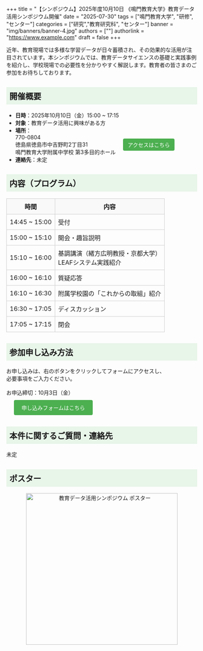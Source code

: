 +++
title = "【シンポジウム】2025年度10月10日 《鳴門教育大学》教育データ活用シンポジウム開催"
date = "2025-07-30"
tags = ["鳴門教育大学", "研修", "センター"]
categories = ["研究","教育研究科", "センター"]
banner = "img/banners/banner-4.jpg"
authors = [""]
authorlink = "https://www.example.com"
draft = false
+++

近年、教育現場では多様な学習データが日々蓄積され、その効果的な活用が注目されています。本シンポジウムでは、教育データサイエンスの基礎と実践事例を紹介し、学校現場での必要性を分かりやすく解説します。教育者の皆さまのご参加をお待ちしております。

## <div style="background-color:#E8F5E9; padding:8px;">開催概要</div>

- **日時**：2025年10月10日（金）15:00 ~ 17:15  
- **対象**：教育データ活用に興味がある方  
- **場所**：  
  <div style="display: flex; align-items: center; flex-wrap: wrap;">
    <span>
      770-0804<br>
      徳島県徳島市中吉野町2丁目31<br>
      鳴門教育大学附属中学校 第3多目的ホール
    </span>
    <a href="https://www.google.com/maps/place/Kokuritsunarutokyoikudaigaku+Fuzoku+Junior+High+School/@34.084407,134.557113,17z/data=!3m1!4b1!4m6!3m5!1s0x35536d7900257c75:0xde4036e8cdcd5bad!8m2!3d34.084407!4d134.557113!16s%2Fg%2F121ysv9h?entry=ttu&g_ep=EgoyMDI1MDgxMi4wIKXMDSoASAFQAw%3D%3D" 
       target="_blank" 
       rel="noopener noreferrer"
       style="background-color: #4CAF50; color: white; padding: 6px 12px; border-radius: 4px; text-decoration: none; margin-left: 20px;">
       アクセスはこちら
    </a>
  </div>  
- **連絡先**：未定  

## <div style="background-color:#E8F5E9; padding:8px;">内容（プログラム）</div>

<table style="border-collapse: collapse; width: 100%;">
  <tr>
    <th style="border: 1px solid #ccc; padding: 8px; background-color: #f9f9f9;">時間</th>
    <th style="border: 1px solid #ccc; padding: 8px; background-color: #f9f9f9;">内容</th>
  </tr>
  <tr>
    <td style="border: 1px solid #ccc; padding: 8px;">14:45 ~ 15:00</td>
    <td style="border: 1px solid #ccc; padding: 8px;">受付</td>
  </tr>
  <tr>
    <td style="border: 1px solid #ccc; padding: 8px;">15:00 ~ 15:10</td>
    <td style="border: 1px solid #ccc; padding: 8px;">開会・趣旨説明</td>
  </tr>
  <tr>
    <td style="border: 1px solid #ccc; padding: 8px;">15:10 ~ 16:00</td>
    <td style="border: 1px solid #ccc; padding: 8px;">基調講演（緒方広明教授・京都大学）<br>LEAFシステム実践紹介</td>
  </tr>
  <tr>
    <td style="border: 1px solid #ccc; padding: 8px;">16:00 ~ 16:10</td>
    <td style="border: 1px solid #ccc; padding: 8px;">質疑応答</td>
  </tr>
  <tr>
    <td style="border: 1px solid #ccc; padding: 8px;">16:10 ~ 16:30</td>
    <td style="border: 1px solid #ccc; padding: 8px;">附属学校園の「これからの取組」紹介</td>
  </tr>
  <tr>
    <td style="border: 1px solid #ccc; padding: 8px;">16:30 ~ 17:05</td>
    <td style="border: 1px solid #ccc; padding: 8px;">ディスカッション</td>
  </tr>
  <tr>
    <td style="border: 1px solid #ccc; padding: 8px;">17:05 ~ 17:15</td>
    <td style="border: 1px solid #ccc; padding: 8px;">閉会</td>
  </tr>
</table>

## <div style="background-color:#E8F5E9; padding:8px;">参加申し込み方法</div>

<div style="display: flex; align-items: center; flex-wrap: wrap; gap: 10px;">
    <span>
      お申し込みは、右のボタンをクリックしてフォームにアクセスし、<br>
      必要事項をご入力ください。<br><br>
      お申込締切：10月3日（金）  
    </span>
    <a href="FORM_URL" 
     target="_blank" 
     rel="noopener noreferrer"
     style="background-color: #4CAF50; color: white; padding: 10px 20px; border-radius: 4px; text-decoration: none;margin-left: 20px;">
     申し込みフォームはこちら
  </a>
  </div>

## <div style="background-color:#E8F5E9; padding:8px;">本件に関するご質問・連絡先</div>

未定

## <div style="background-color:#E8F5E9; padding:8px;">ポスター</div>
<p align="center">
  <img src="{{ "img/poster-symposium-2025.png" | relURL }}" alt="教育データ活用シンポジウム ポスター" width="400">
</p>